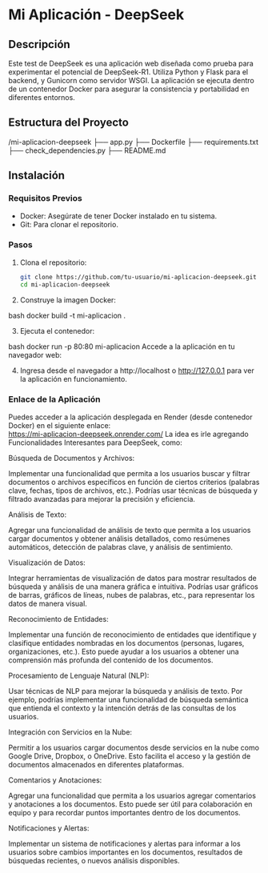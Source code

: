 # Mi Aplicación - DeepSeek

## Descripción

Este test de DeepSeek es una aplicación web diseñada como prueba para experimentar el potencial de DeepSeek-R1. Utiliza Python y Flask para el backend, y Gunicorn como servidor WSGI. La aplicación se ejecuta dentro de un contenedor Docker para asegurar la consistencia y portabilidad en diferentes entornos.

## Estructura del Proyecto

/mi-aplicacion-deepseek
├── app.py
├── Dockerfile
├── requirements.txt
├── check_dependencies.py
├── README.md

## Instalación

### Requisitos Previos

- Docker: Asegúrate de tener Docker instalado en tu sistema.
- Git: Para clonar el repositorio.

### Pasos

1. Clona el repositorio:
   ```bash
   git clone https://github.com/tu-usuario/mi-aplicacion-deepseek.git
   cd mi-aplicacion-deepseek

2. Construye la imagen Docker:

bash
docker build -t mi-aplicacion .

3. Ejecuta el contenedor:

bash
docker run -p 80:80 mi-aplicacion
Accede a la aplicación en tu navegador web:

4. Ingresa desde el navegador a http://localhost o http://127.0.0.1 para ver la aplicación en funcionamiento.

### Enlace de la Aplicación

Puedes acceder a la aplicación desplegada en Render (desde contenedor Docker) en el siguiente enlace:  
https://mi-aplicacion-deepseek.onrender.com/
La idea es irle agregando Funcionalidades Interesantes para DeepSeek, como:


   Búsqueda de Documentos y Archivos:
   
   Implementar una funcionalidad que permita a los usuarios buscar y filtrar documentos o archivos específicos en función de ciertos criterios (palabras clave, fechas, tipos de archivos, etc.). Podrías usar técnicas de búsqueda y filtrado avanzadas para mejorar la precisión y eficiencia.
   
   Análisis de Texto:
   
   Agregar una funcionalidad de análisis de texto que permita a los usuarios cargar documentos y obtener análisis detallados, como resúmenes automáticos, detección de palabras clave, y análisis de sentimiento.
   
   Visualización de Datos:
   
   Integrar herramientas de visualización de datos para mostrar resultados de búsqueda y análisis de una manera gráfica e intuitiva. Podrías usar gráficos de barras, gráficos de líneas, nubes de palabras, etc., para representar los datos de manera visual.
   
   Reconocimiento de Entidades:
   
   Implementar una función de reconocimiento de entidades que identifique y clasifique entidades nombradas en los documentos (personas, lugares, organizaciones, etc.). Esto puede ayudar a los usuarios a obtener una comprensión más profunda del contenido de los documentos.
   
   Procesamiento de Lenguaje Natural (NLP):
   
   Usar técnicas de NLP para mejorar la búsqueda y análisis de texto. Por ejemplo, podrías implementar una funcionalidad de búsqueda semántica que entienda el contexto y la intención detrás de las consultas de los usuarios.
   
   Integración con Servicios en la Nube:
   
   Permitir a los usuarios cargar documentos desde servicios en la nube como Google Drive, Dropbox, o OneDrive. Esto facilita el acceso y la gestión de documentos almacenados en diferentes plataformas.
   
   Comentarios y Anotaciones:
   
   Agregar una funcionalidad que permita a los usuarios agregar comentarios y anotaciones a los documentos. Esto puede ser útil para colaboración en equipo y para recordar puntos importantes dentro de los documentos.
   
   Notificaciones y Alertas:
   
   Implementar un sistema de notificaciones y alertas para informar a los usuarios sobre cambios importantes en los documentos, resultados de búsquedas recientes, o nuevos análisis disponibles.
